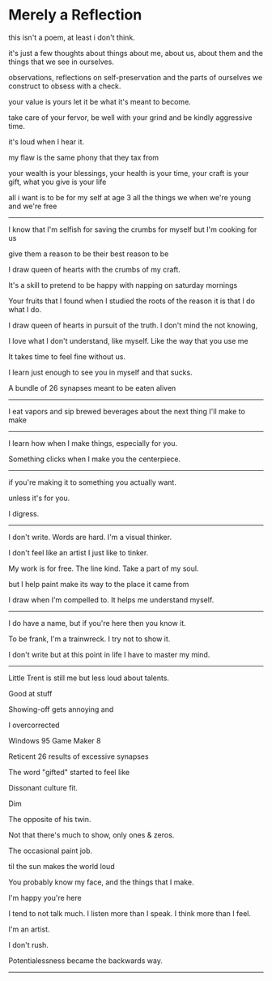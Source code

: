 # Merely a Reflection

this isn't a poem, at least i don't think.

it's just a few thoughts about things about me, about us, about them and the things that we see in ourselves.

observations, reflections on self-preservation and the parts of ourselves we construct to obsess with a check.

your value is yours let it be what it's meant to become.

take care of your fervor, be well with your grind and be kindly aggressive time.

it's loud when I hear it.

my flaw is the same phony that they tax from

your wealth is your blessings, your health is your time, your craft is your gift, what you give is your life

all i want is to be for my self at age 3 all the things we when we're young and we're free

---

I know that I'm selfish for saving the crumbs for myself but I'm cooking for us

give them a reason to be their best reason to be

I draw queen of hearts with the crumbs of my craft.

It's a skill to pretend to be happy with napping on saturday mornings

Your fruits that I found when I studied the roots of the reason it is that I do what I do.

I draw queen of hearts in pursuit of the truth. I don't mind the not knowing,

I love what I don't understand, like myself. Like the way that you use me

It takes time to feel fine without us.

I learn just enough to see you in myself and that sucks.

A bundle of 26 synapses meant to be eaten aliven

---

I eat vapors and sip brewed beverages about the next thing I'll make to make

---

I learn how when I make things, especially for you.

Something clicks when I make you the centerpiece.

---

if you're making it to something you actually want.

unless it's for you.

I digress.

---

I don't write. Words are hard. I'm a visual thinker.

I don't feel like an artist I just like to tinker.

My work is for free. The line kind. Take a part of my soul.

but I help paint make its way to the place it came from

I draw when I'm compelled to. It helps me understand myself.

---

I do have a name, but if you're here then you know it.

To be frank, I'm a trainwreck. I try not to show it.

I don't write but at this point in life I have to master my mind.

---

Little Trent is still me but less loud about talents.

Good at stuff

Showing-off gets annoying and

I overcorrected

Windows 95 Game Maker 8

Reticent 26 results of excessive synapses

The word "gifted" started to feel like

Dissonant culture fit.

Dim

The opposite of his twin.

Not that there's much to show, only ones & zeros.

The occasional paint job.

til the sun makes the world loud

You probably know my face, and the things that I make.

I'm happy you're here

I tend to not talk much. I listen more than I speak. I think more than I feel.

I'm an artist.

I don't rush.

Potentialessness became the backwards way.

---

